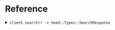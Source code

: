 # Reference
<details><summary><code>client.search() -> Seed::Types::SearchResponse</code></summary>
<dl>
<dd>

#### 🔌 Usage

<dl>
<dd>

<dl>
<dd>

```ruby
client.search(
  limit: 1,
  id: 'id',
  date: 'date',
  deadline: '2024-01-15T09:30:00Z',
  bytes: 'bytes',
  user: {
    name:'name',
    tags:['tags', 'tags']
  },
  userList: ,
  optionalDeadline: '2024-01-15T09:30:00Z',
  keyValue: {
    keyValue:'keyValue'
  },
  optionalString: 'optionalString',
  nestedUser: {
    name:'name',
    user:{
      name:'name',
      tags:['tags', 'tags']
    }
  },
  optionalUser: {
    name:'name',
    tags:['tags', 'tags']
  },
  excludeUser: ,
  filter: ,
  neighbor: ,
  neighborRequired: 
);
```
</dd>
</dl>
</dd>
</dl>

#### ⚙️ Parameters

<dl>
<dd>

<dl>
<dd>

**limit:** `Integer` 
    
</dd>
</dl>

<dl>
<dd>

**id:** `String` 
    
</dd>
</dl>

<dl>
<dd>

**date:** `String` 
    
</dd>
</dl>

<dl>
<dd>

**deadline:** `String` 
    
</dd>
</dl>

<dl>
<dd>

**bytes:** `String` 
    
</dd>
</dl>

<dl>
<dd>

**user:** `Seed::Types::User` 
    
</dd>
</dl>

<dl>
<dd>

**userList:** `Seed::Types::User` 
    
</dd>
</dl>

<dl>
<dd>

**optionalDeadline:** `String` 
    
</dd>
</dl>

<dl>
<dd>

**keyValue:** `Internal::Types::Hash[String, String]` 
    
</dd>
</dl>

<dl>
<dd>

**optionalString:** `String` 
    
</dd>
</dl>

<dl>
<dd>

**nestedUser:** `Seed::Types::NestedUser` 
    
</dd>
</dl>

<dl>
<dd>

**optionalUser:** `Seed::Types::User` 
    
</dd>
</dl>

<dl>
<dd>

**excludeUser:** `Seed::Types::User` 
    
</dd>
</dl>

<dl>
<dd>

**filter:** `String` 
    
</dd>
</dl>

<dl>
<dd>

**neighbor:** `Seed::Types::SearchRequestNeighbor` 
    
</dd>
</dl>

<dl>
<dd>

**neighborRequired:** `Seed::Types::SearchRequestNeighborRequired` 
    
</dd>
</dl>
</dd>
</dl>


</dd>
</dl>
</details>
